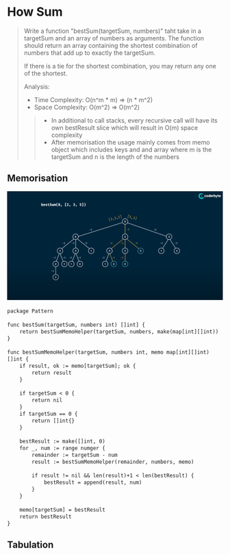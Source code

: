 # How Sum
> Write a function "bestSum(targetSum, numbers)" taht take in a targetSum and an array of numbers as arguments.
> The function should return an array containing the shortest combination of numbers that add up to exactly the targetSum.
> 
> If there is a tie for the shortest combination, you may return any one of the shortest.
>
> Analysis:
> - Time Complexity: O(n^m * m) => (n * m^2)
> - Space Complexity: O(m^2) => O(m^2)
> > - In additional to call stacks, every recursive call will have its own bestResult slice which will result in O(m) space complexity
> > - After memorisation the usage mainly comes from memo object which includes keys and and array
> where m is the targetSum and n is the length of the numbers

## Memorisation
![Best Sum - Memorisation](../pics/bestSum-Memorisation.png)
```Golang
package Pattern

func bestSum(targetSum, numbers int) []int] {
    return bestSumMemoHelper(targetSum, numbers, make(map[int][]int))
}

func bestSumMemoHelper(targetSum, numbers int, memo map[int][]int) []int {
    if result, ok := memo[targetSum]; ok {
        return result
    }

    if targetSum < 0 {
        return nil
    }
    if targetSum == 0 {
        return []int{}
    }

    bestResult := make([]int, 0)
    for _, num := range numger {
        remainder := targetSum - num
        result := bestSumMemoHelper(remainder, numbers, memo)

        if result != nil && len(result)+1 < len(bestResult) {
            bestResult = append(result, num)
        }
    }

    memo[targetSum] = bestResult
    return bestResult
}
```

## Tabulation
